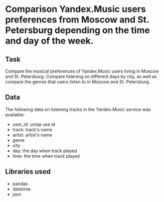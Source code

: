 # Comparison Yandex.Music users preferences from Moscow and St. Petersburg depending on the time and day of the week.

## Task

Compare the musical preferences of Yandex.Music users living in Moscow and St. Petersburg.
Compare listening on different days by city, as well as compare the genres that users listen to in Moscow and St. Petersburg.

## Data

The following data on listening tracks in the Yandex.Music service was available:

- user_id: uniqe use id
- track: track's name
- artist: artist's name
- genre
- city
- day: the day when track played
- time: the time when track played

## Libraries used

- pandas
- datetime
- json
